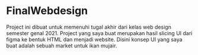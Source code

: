 # FinalWebdesign

Project ini dibuat untuk memenuhi tugal akhir dari kelas web design semester genal 2021.
Project yang saya buat merupakan hasil slicing UI dari figma ke bentuk HTML dan menjadi website.
Disini konsep UI yang saya buat adalah sebuah market untuk ikan mujair.
